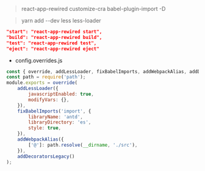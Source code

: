 > react-app-rewired customize-cra babel-plugin-import -D

> yarn add --dev less less-loader
```json
"start": "react-app-rewired start",
"build": "react-app-rewired build",
"test": "react-app-rewired test",
"eject": "react-app-rewired eject"
```
+ config.overrides.js

```js
const { override, addLessLoader, fixBabelImports, addWebpackAlias, addDecoratorsLegacy } = require('customize-cra');
const path = require('path');
module.exports = override(
	addLessLoader({
		javascriptEnabled: true,
		modifyVars: {},
	}),
	fixBabelImports('import', {
		libraryName: 'antd',
		libraryDirectory: 'es',
		style: true,
	}),
	addWebpackAlias({
		['@']: path.resolve(__dirname, './src'),
	}),
	addDecoratorsLegacy()
);
```
